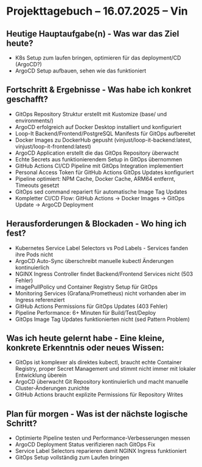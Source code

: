 # Projekttagebuch – 16.07.2025 – Vin

## Heutige Hauptaufgabe(n) - Was war das Ziel heute?

- K8s Setup zum laufen bringen, optimieren für das deployment/CD (ArgoCD?)
- ArgoCD Setup aufbauen, sehen wie das funktioniert

## Fortschritt & Ergebnisse - Was habe ich konkret geschafft?

- GitOps Repository Struktur erstellt mit Kustomize (base/ und environments/)
- ArgoCD erfolgreich auf Docker Desktop installiert und konfiguriert
- Loop-It Backend/Frontend/PostgreSQL Manifests für GitOps aufbereitet
- Docker Images zu DockerHub gepusht (vinjust/loop-it-backend:latest, vinjust/loop-it-frontend:latest)
- ArgoCD Application erstellt die das GitOps Repository überwacht
- Echte Secrets aus funktionierendem Setup in GitOps übernommen
- GitHub Actions CI/CD Pipeline mit GitOps Integration implementiert
- Personal Access Token für GitHub Actions GitOps Updates konfiguriert
- Pipeline optimiert: NPM Cache, Docker Cache, ARM64 entfernt, Timeouts gesetzt
- GitOps sed command repariert für automatische Image Tag Updates
- Kompletter CI/CD Flow: GitHub Actions → Docker Images → GitOps Update → ArgoCD Deployment

## Herausforderungen & Blockaden - Wo hing ich fest?

- Kubernetes Service Label Selectors vs Pod Labels - Services fanden ihre Pods nicht
- ArgoCD Auto-Sync überschreibt manuelle kubectl Änderungen kontinuierlich
- NGINX Ingress Controller findet Backend/Frontend Services nicht (503 Fehler)
- imagePullPolicy und Container Registry Setup für GitOps
- Monitoring Services (Grafana/Prometheus) nicht vorhanden aber im Ingress referenziert
- GitHub Actions Permissions für GitOps Updates (403 Fehler)
- Pipeline Performance: 6+ Minuten für Build/Test/Deploy
- GitOps Image Tag Updates funktionierten nicht (sed Pattern Problem)

## Was ich heute gelernt habe - Eine kleine, konkrete Erkenntnis oder neues Wissen:

- GitOps ist komplexer als direktes kubectl, braucht echte Container Registry, proper Secret Management und stimmt nicht immer mit lokaler Entwicklung überein
- ArgoCD überwacht Git Repository kontinuierlich und macht manuelle Cluster-Änderungen zunichte
- GitHub Actions braucht explizite Permissions für Repository Writes

## Plan für morgen - Was ist der nächste logische Schritt?

- Optimierte Pipeline testen und Performance-Verbesserungen messen
- ArgoCD Deployment Status verifizieren nach GitOps Fix
- Service Label Selectors reparieren damit NGINX Ingress funktioniert
- GitOps Setup vollständig zum Laufen bringen